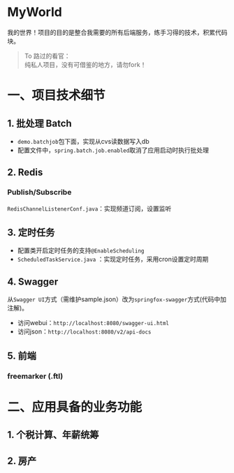 # MyWorld
我的世界！项目的目的是整合我需要的所有后端服务，练手习得的技术，积累代码块。

> To 路过的看官：  
> 纯私人项目，没有可借鉴的地方，请勿fork！

# 一、项目技术细节

## 1. 批处理 Batch
+ `demo.batchjob`包下面，实现从cvs读数据写入db
+ 配置文件中，`spring.batch.job.enabled`取消了应用启动时执行批处理

## 2. Redis
### Publish/Subscribe
`RedisChannelListenerConf.java`：实现频道订阅，设置监听

## 3. 定时任务
+ 配置类开启定时任务的支持`@EnableScheduling`
+ `ScheduledTaskService.java` ：实现定时任务，采用cron设置定时周期

## 4. Swagger
从`Swagger UI`方式（需维护sample.json）改为`springfox-swagger`方式(代码中加注解)。

+ 访问webui：`http://localhost:8080/swagger-ui.html`
+ 访问json：`http://localhost:8080/v2/api-docs`

## 5. 前端
### freemarker (.ftl)

# 二、应用具备的业务功能
## 1. 个税计算、年薪统筹

## 2. 房产
